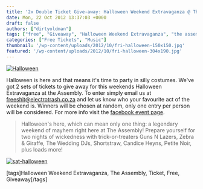```yaml
---
title: '2x Double Ticket Give-away: Halloween Weekend Extravaganza @ The Assembly'
date: Mon, 22 Oct 2012 13:37:03 +0000
draft: false
authors: ["dirtyoldman"]
tags: ["free", "Giveaway", "Halloween Weekend Extravaganza", "the assembly", "Ticket"]
categories: ["Free Tickets", "Music"]
thumbnail: '/wp-content/uploads/2012/10/fri-halloween-150x150.jpg'
featured: '/wp-content/uploads/2012/10/fri-halloween-304x190.jpg'
---
```


[![](/wp-content/uploads/2012/10/fri-halloween-e1350910998338.jpg "Halloween")](/2012/10/22/2x-double-ticket-give-away-halloween-weekend-extravaganza-the-assembly/fri-halloween/)

Halloween is here and that means it's time to party in silly costumes. We've got 2 sets of tickets to give away for this weekends Halloween Extravaganza at the Assembly. To enter simply email us at [freeshit@electrotrash.co.za](mailto:freeshit@electrotrash.co.za) and let us know who your favourite act of the weekend is. Winners will be chosen at random, only one entry per person will be considered. For more info visit the [facebook event page](https://www.facebook.com/events/164071857067450/).

> Halloween's here, which can mean only one thing: a legendary weekend of mayhem right here at The Assembly! Prepare yourself for two nights of wickedness with trick-or-treaters Guns N Lazers, Zebra & Giraffe, The Wedding DJs, Shortstraw, Candice Heyns, Petite Noir, plus loads more!

[![](/wp-content/uploads/2012/10/sat-halloween-e1350911511694.jpg "sat-halloween")](/2012/10/22/2x-double-ticket-give-away-halloween-weekend-extravaganza-the-assembly/sat-halloween/)

\[tags\]Halloween Weekend Extravaganza, The Assembly, Ticket, Free, Giveaway\[/tags\]